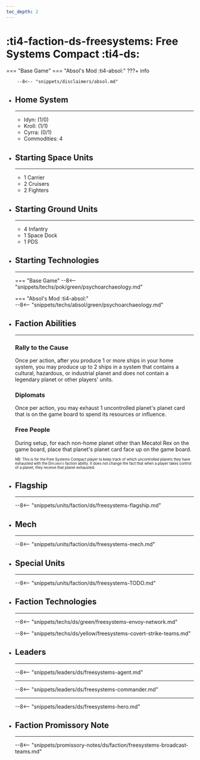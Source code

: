 ```yaml
---
toc_depth: 2
---
```


# :ti4-faction-ds-freesystems: Free Systems Compact :ti4-ds:
=== "Base Game"
=== "Absol's Mod :ti4-absol:" 
    ???+ info

        --8<-- "snippets/disclaimers/absol.md"

<div class="grid cards" markdown>

-   ## __Home System__

    ---

    * Idyn: (1/0)
    * Kroll: (1/1)
    * Cyrra: (0/1)
    * Commodities: 4

</div>

<div class="grid cards" markdown>

-   ## __Starting Space Units__

    ---

    * 1 Carrier
    * 2 Cruisers
    * 2 Fighters

-   ## __Starting Ground Units__

    ---

    * 4 Infantry
    * 1 Space Dock
    * 1 PDS

-   ## __Starting Technologies__

    ---
    === "Base Game"
        --8<-- "snippets/techs/pok/green/psychoarchaeology.md"

    === "Absol's Mod :ti4-absol:"  
        --8<-- "snippets/techs/absol/green/psychoarchaeology.md"

-   ## __Faction Abilities__

    ---
    ### **Rally to the Cause**
    
    Once per action, after you produce 1 or more ships in your home system, you may produce up to 2 ships in a system that contains a cultural, hazardous, or industrial planet and does not contain a legendary planet or other players' units.

    ### **Diplomats**
    
    Once per action, you may exhaust 1 uncontrolled planet's planet card that is on the game board to spend its resources or influence.

    ### **Free People**
    
    During setup, for each non-home planet other than Mecatol Rex on the game board, place that planet's planet card face up on the game board.

    <sup><sub>NB: This is for the Free Systems Compact player to keep track of which uncontrolled planets they have exhausted with the <span style="font-variant:small-caps;">Diplomats</span> faction ability.
    It does not change the fact that when a player takes control of a planet, they receive that planet exhausted.</sub></sup>

-   ## __Flagship__

    ---
    --8<-- "snippets/units/faction/ds/freesystems-flagship.md"

-   ## __Mech__

    ---
    --8<-- "snippets/units/faction/ds/freesystems-mech.md"

</div>

<div class="grid cards" markdown>

-   ## __Special Units__

    ---
    --8<-- "snippets/units/faction/ds/freesystems-TODO.md"

</div>

<div class="grid cards" markdown>

-   ## __Faction Technologies__

    ---

    --8<-- "snippets/techs/ds/green/freesystems-envoy-network.md"

    --8<-- "snippets/techs/ds/yellow/freesystems-covert-strike-teams.md"


-   ## __Leaders__

    ---
    
    --8<-- "snippets/leaders/ds/freesystems-agent.md"

    ---

    --8<-- "snippets/leaders/ds/freesystems-commander.md"

    ---

    --8<-- "snippets/leaders/ds/freesystems-hero.md"

-   ## __Faction Promissory Note__

    ---
    --8<-- "snippets/promissory-notes/ds/faction/freesystems-broadcast-teams.md"

</div>

